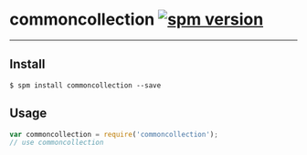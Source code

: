 # commoncollection [![spm version](http://192.168.20.71:3000/badge/commoncollection)](http://192.168.20.71:3000/package/commoncollection)

---



## Install

```
$ spm install commoncollection --save
```

## Usage

```js
var commoncollection = require('commoncollection');
// use commoncollection
```

